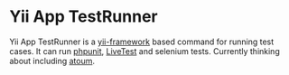 # Yii App TestRunner

Yii App TestRunner is a [yii-framework](http://www.yiiframework.com/) based command for running test cases.
It can run [phpunit](https://github.com/sebastianbergmann/phpunit/), [LiveTest](https://github.com/phphatesme/LiveTest) and selenium tests.
Currently thinking about including [atoum](https://github.com/mageekguy/atoum).


